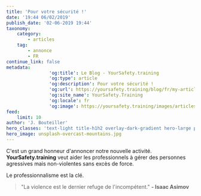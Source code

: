 ```yaml
---
title: 'Pour votre sécurité !'
date: '19:44 06/02/2019'
publish_date: '02-06-2019 19:44'
taxonomy:
    category:
        - articles
    tag:
        - annonce
        - FR
continue_link: false
metadata:
                'og:title': Le Blog - YourSafety.training
                'og:type': article
                'og:description': Pour votre sécurité !
                'og:url': https://yoursafety.training/blog/fr/my-articles/for-your-safety
                'og:site_name': YourSafety.Training
                'og:locale': fr
                'og:image': https://yoursafety.training/images/articles/Facebook_opengraph.jpg
feed:
    limit: 10
author: 'J. Bouteiller'
hero_classes: 'text-light title-h1h2 overlay-dark-gradient hero-large parallax'
hero_image: unsplash-overcast-mountains.jpg
---
```


C'est un grand honneur d'annoncer notre nouvelle activité.
**YourSafety.training** veut aider les professionnels à gérer des personnes agressives mais non-violentes sans excès de force.

Le professionnalisme est la clé.

> "La violence est le dernier refuge de l'incompétent." **- Isaac Asimov**
